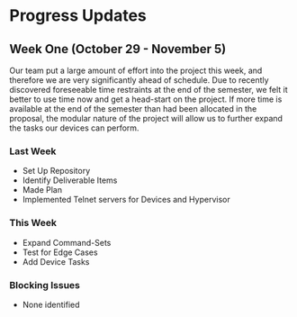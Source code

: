 # Progress Updates


## Week One (October 29 - November 5)

Our team put a large amount of effort into the project this week, and therefore we are very significantly ahead of schedule.
Due to recently discovered foreseeable time restraints at the end of the semester, we felt it better to use time now and get a head-start on
the project. If more time is available at the end of the semester than had been allocated in the proposal, the modular nature of the project
will allow us to further expand the tasks our devices can perform.


### Last Week
* Set Up Repository
* Identify Deliverable Items
* Made Plan
* Implemented Telnet servers for Devices and Hypervisor


### This Week
* Expand Command-Sets
* Test for Edge Cases
* Add Device Tasks


### Blocking Issues
* None identified